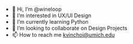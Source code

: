 - 👋 Hi, I’m @wineloop
- 👀 I’m interested in UX/UI Design
- 🌱 I’m currently learning Python
- 💞️ I’m looking to collaborate on Design Projects
- 📫 How to reach me kvinchoi@umich.edu

<!---
wineloop/wineloop is a ✨ special ✨ repository because its `README.md` (this file) appears on your GitHub profile.
You can click the Preview link to take a look at your changes.
--->
